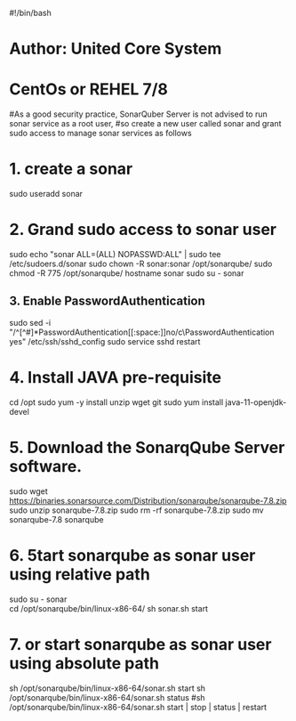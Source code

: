 #!/bin/bash
# Author: United Core System
# CentOs or REHEL 7/8

#As a good security practice, SonarQuber Server is not advised to run sonar service as a root user, 
#so create a new user called sonar and grant sudo access to manage sonar services as follows
# 1. create a sonar 
sudo useradd sonar
# 2. Grand sudo access to sonar user
sudo echo "sonar ALL=(ALL) NOPASSWD:ALL" | sudo tee /etc/sudoers.d/sonar
sudo chown -R sonar:sonar /opt/sonarqube/
sudo chmod -R 775 /opt/sonarqube/
hostname sonar
sudo su - sonar
## 3. Enable PasswordAuthentication
sudo sed -i "/^[^#]*PasswordAuthentication[[:space:]]no/c\PasswordAuthentication yes" /etc/ssh/sshd_config
sudo service sshd restart

# 4. Install JAVA pre-requisite
cd /opt
sudo yum -y install unzip wget git
sudo yum install  java-11-openjdk-devel
# 5. Download the SonarqQube Server software. 
sudo wget https://binaries.sonarsource.com/Distribution/sonarqube/sonarqube-7.8.zip
sudo unzip sonarqube-7.8.zip
sudo rm -rf sonarqube-7.8.zip
sudo mv sonarqube-7.8 sonarqube

# 6. 5tart sonarqube as sonar user using relative path
sudo su - sonar  
cd /opt/sonarqube/bin/linux-x86-64/ 
sh sonar.sh start
# 7. or start sonarqube as sonar user using absolute path
sh /opt/sonarqube/bin/linux-x86-64/sonar.sh start 
sh /opt/sonarqube/bin/linux-x86-64/sonar.sh status
#sh /opt/sonarqube/bin/linux-x86-64/sonar.sh start | stop | status | restart